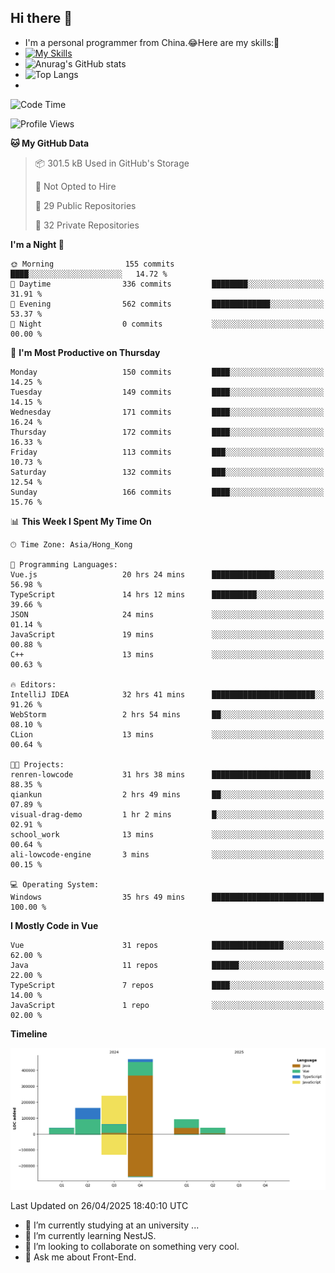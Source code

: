 ## Hi there 👋
- I'm a personal programmer from China.😂Here are my skills:🤔
- [![My Skills](https://skillicons.dev/icons?i=js,html,css,vue,typescript,java,golang)](https://skillicons.dev)
- ![Anurag's GitHub stats](https://github-readme-stats.vercel.app/api?username=FluffyChi-Xing&count_private=true&show_icons=true&theme=radical)
- ![Top Langs](https://github-readme-stats.vercel.app/api/top-langs/?username=FluffyChi-Xing)
- <!--START_SECTION:waka-->
![Code Time](http://img.shields.io/badge/Code%20Time-1%2C370%20hrs%2059%20mins-blue)

![Profile Views](http://img.shields.io/badge/Profile%20Views-0-blue)

**🐱 My GitHub Data** 

> 📦 301.5 kB Used in GitHub's Storage 
 > 
> 🚫 Not Opted to Hire
 > 
> 📜 29 Public Repositories 
 > 
> 🔑 32 Private Repositories 
 > 
**I'm a Night 🦉** 

```text
🌞 Morning                155 commits         ████░░░░░░░░░░░░░░░░░░░░░   14.72 % 
🌆 Daytime                336 commits         ████████░░░░░░░░░░░░░░░░░   31.91 % 
🌃 Evening                562 commits         █████████████░░░░░░░░░░░░   53.37 % 
🌙 Night                  0 commits           ░░░░░░░░░░░░░░░░░░░░░░░░░   00.00 % 
```
📅 **I'm Most Productive on Thursday** 

```text
Monday                   150 commits         ████░░░░░░░░░░░░░░░░░░░░░   14.25 % 
Tuesday                  149 commits         ████░░░░░░░░░░░░░░░░░░░░░   14.15 % 
Wednesday                171 commits         ████░░░░░░░░░░░░░░░░░░░░░   16.24 % 
Thursday                 172 commits         ████░░░░░░░░░░░░░░░░░░░░░   16.33 % 
Friday                   113 commits         ███░░░░░░░░░░░░░░░░░░░░░░   10.73 % 
Saturday                 132 commits         ███░░░░░░░░░░░░░░░░░░░░░░   12.54 % 
Sunday                   166 commits         ████░░░░░░░░░░░░░░░░░░░░░   15.76 % 
```


📊 **This Week I Spent My Time On** 

```text
🕑︎ Time Zone: Asia/Hong_Kong

💬 Programming Languages: 
Vue.js                   20 hrs 24 mins      ██████████████░░░░░░░░░░░   56.98 % 
TypeScript               14 hrs 12 mins      ██████████░░░░░░░░░░░░░░░   39.66 % 
JSON                     24 mins             ░░░░░░░░░░░░░░░░░░░░░░░░░   01.14 % 
JavaScript               19 mins             ░░░░░░░░░░░░░░░░░░░░░░░░░   00.88 % 
C++                      13 mins             ░░░░░░░░░░░░░░░░░░░░░░░░░   00.63 % 

🔥 Editors: 
IntelliJ IDEA            32 hrs 41 mins      ███████████████████████░░   91.26 % 
WebStorm                 2 hrs 54 mins       ██░░░░░░░░░░░░░░░░░░░░░░░   08.10 % 
CLion                    13 mins             ░░░░░░░░░░░░░░░░░░░░░░░░░   00.64 % 

🐱‍💻 Projects: 
renren-lowcode           31 hrs 38 mins      ██████████████████████░░░   88.35 % 
qiankun                  2 hrs 49 mins       ██░░░░░░░░░░░░░░░░░░░░░░░   07.89 % 
visual-drag-demo         1 hr 2 mins         █░░░░░░░░░░░░░░░░░░░░░░░░   02.91 % 
school_work              13 mins             ░░░░░░░░░░░░░░░░░░░░░░░░░   00.64 % 
ali-lowcode-engine       3 mins              ░░░░░░░░░░░░░░░░░░░░░░░░░   00.15 % 

💻 Operating System: 
Windows                  35 hrs 49 mins      █████████████████████████   100.00 % 
```

**I Mostly Code in Vue** 

```text
Vue                      31 repos            ████████████████░░░░░░░░░   62.00 % 
Java                     11 repos            ██████░░░░░░░░░░░░░░░░░░░   22.00 % 
TypeScript               7 repos             ████░░░░░░░░░░░░░░░░░░░░░   14.00 % 
JavaScript               1 repo              ░░░░░░░░░░░░░░░░░░░░░░░░░   02.00 % 
```



**Timeline**

![Lines of Code chart](https://raw.githubusercontent.com/FluffyChi-Xing/FluffyChi-Xing/main/assets/bar_graph.png)


 Last Updated on 26/04/2025 18:40:10 UTC
<!--END_SECTION:waka-->
- 🔭 I’m currently studying at an university ...
- 🌱 I’m currently learning NestJS.
- 👯 I’m looking to collaborate on something very cool.
- 💬 Ask me about Front-End.
